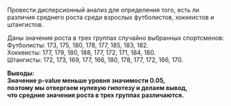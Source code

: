 Провести дисперсионный анализ для определения того, есть ли различия среднего роста среди взрослых футболистов, хоккеистов и штангистов. 
 
Даны значения роста в трех группах случайно выбранных спортсменов:  
Футболисты: 173, 175, 180, 178, 177, 185, 183, 182.  
Хоккеисты: 177, 179, 180, 188, 177, 172, 171, 184, 180.  
Штангисты: 172, 173, 169, 177, 166, 180, 178, 177, 172, 166, 170.

**Выводы:**  
**Значение p-value меньше уровня значимости 0.05,**  
**поэтому мы отвергаем нулевую гипотезу и делаем вывод,**  
**что средние значения роста в трех группах различаются.**